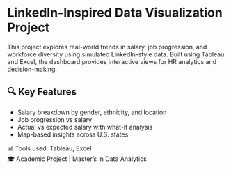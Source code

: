 # LinkedIn-Inspired Data Visualization Project

This project explores real-world trends in salary, job progression, and workforce diversity using simulated LinkedIn-style data. Built using Tableau and Excel, the dashboard provides interactive views for HR analytics and decision-making.

## 🔍 Key Features
- Salary breakdown by gender, ethnicity, and location
- Job progression vs salary
- Actual vs expected salary with what-if analysis
- Map-based insights across U.S. states

📊 Tools used: Tableau, Excel  
🎓 Academic Project | Master’s in Data Analytics
